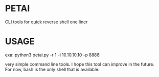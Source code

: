 # PETAI
CLI tools for quick reverse shell one liner

# USAGE
exa: python3 petai.py -r 1 -i 10.10.10.10 -p 8888

very simple command line tools. I hope this tool can improve in the future. For now, bash is the only shell that is available.
